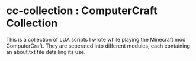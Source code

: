 # cc-collection : ComputerCraft Collection

This is a collection of LUA scripts I wrote while playing the Minecraft mod ComputerCraft.
They are seperated into different modules, each containing an about.txt file detailing its use.
